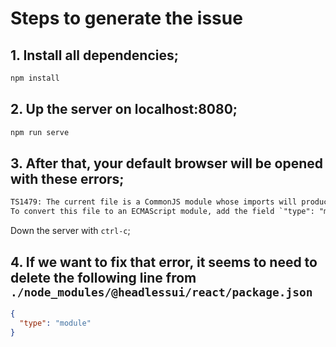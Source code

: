 # Steps to generate the issue

## 1. Install all dependencies;

```sh
npm install
```

## 2. Up the server on localhost:8080;

```sh
npm run serve
```

## 3. After that, your default browser will be opened with these errors;

```txt
TS1479: The current file is a CommonJS module whose imports will produce 'require' calls; however, the referenced file is an ECMAScript module and cannot be imported with 'require'. Consider writing a dynamic 'import("@headlessui/react")' call instead.
To convert this file to an ECMAScript module, add the field `"type": "module"` to '/path/to/headlessui-checking-error/package.json'.
```

Down the server with `ctrl-c`;

## 4. If we want to fix that error, it seems to need to delete the following line from `./node_modules/@headlessui/react/package.json`

```json
{
  "type": "module"
}
```
